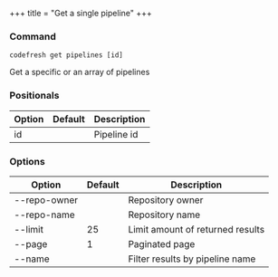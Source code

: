 +++
title = "Get a single pipeline"
+++

### Command
`codefresh get pipelines [id]`

Get a specific or an array of pipelines
### Positionals

Option | Default | Description
--------- | ----------- | -----------
id |  | Pipeline id
### Options

Option | Default | Description
--------- | ----------- | -----------
--repo-owner |  | Repository owner
--repo-name |  | Repository name
--limit | 25 | Limit amount of returned results
--page | 1 | Paginated page
--name |  | Filter results by pipeline name
